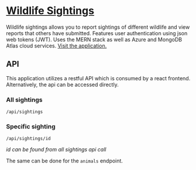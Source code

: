 # [Wildlife Sightings](https://mern-app-test.azurewebsites.net/)

Wildlife sightings allows you to report sightings of different wildlife and view reports that others have submitted. Features user authentication using json web tokens (JWT). Uses the MERN stack as well as Azure and MongoDB Atlas cloud services. [Visit the application.](https://mern-app-test.azurewebsites.net/)

## API

This application utilizes a restful API which is consumed by a react frontend. Alternatively, the api can be accessed directly.

### All sightings
    
    /api/sightings

### Specific sighting

    /api/sightings/id
*id can be found from all sightings api call*

The same can be done for the `animals` endpoint.

